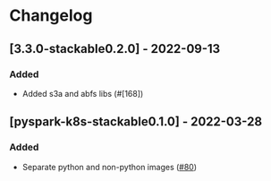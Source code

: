 # Changelog

## [3.3.0-stackable0.2.0] - 2022-09-13

### Added

- Added s3a and abfs libs (#[168])

[#168]: https://github.com/stackabletech/docker-images/pull/168

## [pyspark-k8s-stackable0.1.0] - 2022-03-28

### Added

- Separate python and non-python images ([#80])

[#80]: https://github.com/stackabletech/docker-images/pull/80
